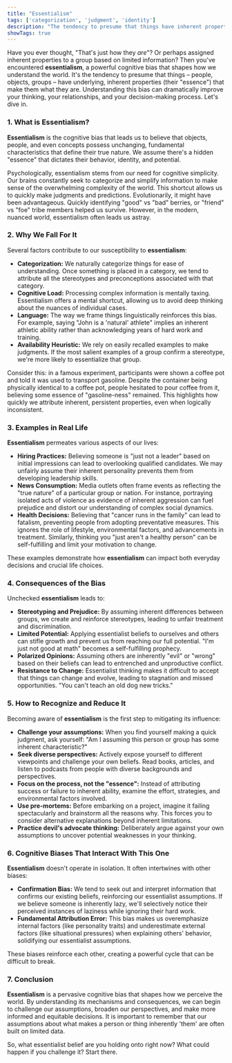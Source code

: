 ```yaml
---
title: "Essentialism"
tags: ['categorization', 'judgment', 'identity']
description: "The tendency to presume that things have inherent properties that make them what they are."
showTags: true
---
```



Have you ever thought, "That's just how they *are*"? Or perhaps assigned inherent properties to a group based on limited information? Then you've encountered **essentialism**, a powerful cognitive bias that shapes how we understand the world. It's the tendency to presume that things – people, objects, groups – have underlying, inherent properties (their "essence") that make them what they are. Understanding this bias can dramatically improve your thinking, your relationships, and your decision-making process. Let's dive in.

### 1. What is Essentialism?

**Essentialism** is the cognitive bias that leads us to believe that objects, people, and even concepts possess unchanging, fundamental characteristics that define their true nature. We assume there's a hidden "essence" that dictates their behavior, identity, and potential.

Psychologically, essentialism stems from our need for cognitive simplicity. Our brains constantly seek to categorize and simplify information to make sense of the overwhelming complexity of the world. This shortcut allows us to quickly make judgments and predictions. Evolutionarily, it might have been advantageous. Quickly identifying "good" vs "bad" berries, or "friend" vs "foe" tribe members helped us survive. However, in the modern, nuanced world, essentialism often leads us astray.

### 2. Why We Fall For It

Several factors contribute to our susceptibility to **essentialism**:

*   **Categorization:** We naturally categorize things for ease of understanding. Once something is placed in a category, we tend to attribute all the stereotypes and preconceptions associated with that category.
*   **Cognitive Load:** Processing complex information is mentally taxing. Essentialism offers a mental shortcut, allowing us to avoid deep thinking about the nuances of individual cases.
*   **Language:** The way we frame things linguistically reinforces this bias. For example, saying "John is a 'natural' athlete" implies an inherent athletic ability rather than acknowledging years of hard work and training.
*   **Availability Heuristic:** We rely on easily recalled examples to make judgments. If the most salient examples of a group confirm a stereotype, we're more likely to essentialize that group.

Consider this: in a famous experiment, participants were shown a coffee pot and told it was used to transport gasoline. Despite the container being physically identical to a coffee pot, people hesitated to pour coffee from it, believing some essence of "gasoline-ness" remained. This highlights how quickly we attribute inherent, persistent properties, even when logically inconsistent.

### 3. Examples in Real Life

**Essentialism** permeates various aspects of our lives:

*   **Hiring Practices:** Believing someone is "just not a leader" based on initial impressions can lead to overlooking qualified candidates. We may unfairly assume their inherent personality prevents them from developing leadership skills.
*   **News Consumption:** Media outlets often frame events as reflecting the "true nature" of a particular group or nation. For instance, portraying isolated acts of violence as evidence of inherent aggression can fuel prejudice and distort our understanding of complex social dynamics.
*   **Health Decisions:** Believing that "cancer runs in the family" can lead to fatalism, preventing people from adopting preventative measures. This ignores the role of lifestyle, environmental factors, and advancements in treatment. Similarly, thinking you "just aren't a healthy person" can be self-fulfilling and limit your motivation to change.

These examples demonstrate how **essentialism** can impact both everyday decisions and crucial life choices.

### 4. Consequences of the Bias

Unchecked **essentialism** leads to:

*   **Stereotyping and Prejudice:** By assuming inherent differences between groups, we create and reinforce stereotypes, leading to unfair treatment and discrimination.
*   **Limited Potential:** Applying essentialist beliefs to ourselves and others can stifle growth and prevent us from reaching our full potential. "I'm just not good at math" becomes a self-fulfilling prophecy.
*   **Polarized Opinions:** Assuming others are inherently "evil" or "wrong" based on their beliefs can lead to entrenched and unproductive conflict.
*   **Resistance to Change:** Essentialist thinking makes it difficult to accept that things can change and evolve, leading to stagnation and missed opportunities. "You can't teach an old dog new tricks."

### 5. How to Recognize and Reduce It

Becoming aware of **essentialism** is the first step to mitigating its influence:

*   **Challenge your assumptions:** When you find yourself making a quick judgment, ask yourself: "Am I assuming this person or group has some inherent characteristic?"
*   **Seek diverse perspectives:** Actively expose yourself to different viewpoints and challenge your own beliefs. Read books, articles, and listen to podcasts from people with diverse backgrounds and perspectives.
*   **Focus on the process, not the "essence":** Instead of attributing success or failure to inherent ability, examine the effort, strategies, and environmental factors involved.
*   **Use pre-mortems:** Before embarking on a project, imagine it failing spectacularly and brainstorm all the reasons why. This forces you to consider alternative explanations beyond inherent limitations.
*   **Practice devil's advocate thinking:** Deliberately argue against your own assumptions to uncover potential weaknesses in your thinking.

### 6. Cognitive Biases That Interact With This One

**Essentialism** doesn't operate in isolation. It often intertwines with other biases:

*   **Confirmation Bias:** We tend to seek out and interpret information that confirms our existing beliefs, reinforcing our essentialist assumptions. If we believe someone is inherently lazy, we'll selectively notice their perceived instances of laziness while ignoring their hard work.
*   **Fundamental Attribution Error:** This bias makes us overemphasize internal factors (like personality traits) and underestimate external factors (like situational pressures) when explaining others' behavior, solidifying our essentialist assumptions.

These biases reinforce each other, creating a powerful cycle that can be difficult to break.

### 7. Conclusion

**Essentialism** is a pervasive cognitive bias that shapes how we perceive the world. By understanding its mechanisms and consequences, we can begin to challenge our assumptions, broaden our perspectives, and make more informed and equitable decisions. It is important to remember that our assumptions about what makes a person or thing inherently 'them' are often built on limited data.

So, what essentialist belief are you holding onto right now? What could happen if you challenge it? Start there.

